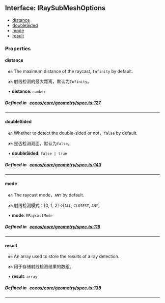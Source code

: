 ## Interface: IRaySubMeshOptions

- [distance](#distance)
- [doubleSided](#doubleSided)
- [mode](#mode)
- [result](#result)

### Properties

#### distance

<div style="margin-left: 10px;">



**`en`** 
The maximum distance of the raycast, `Infinity` by default.



**`zh`** 
射线检测的最大距离，默认为`Infinity`。



• **distance**: ``number``

</div>

##### Defined in &nbsp;   [cocos/core/geometry/spec.ts:127](https://github.com/cocos-creator/engine/blob/c7bf6b8a9/cocos/core/geometry/spec.ts#L127)&nbsp;
___
#### doubleSided

<div style="margin-left: 10px;">



**`en`** 
Whether to detect the double-sided or not，`false` by default.



**`zh`** 
是否检测双面，默认为`false`。



• **doubleSided**: ``false | true``

</div>

##### Defined in &nbsp;   [cocos/core/geometry/spec.ts:143](https://github.com/cocos-creator/engine/blob/c7bf6b8a9/cocos/core/geometry/spec.ts#L143)&nbsp;
___
#### mode

<div style="margin-left: 10px;">



**`en`** 
The raycast mode，`ANY` by default.



**`zh`** 
射线检测模式：[0, 1, 2]=>[`ALL`, `CLOSEST`, `ANY`]



• **mode**: ``ERaycastMode``

</div>

##### Defined in &nbsp;   [cocos/core/geometry/spec.ts:119](https://github.com/cocos-creator/engine/blob/c7bf6b8a9/cocos/core/geometry/spec.ts#L119)&nbsp;
___
#### result

<div style="margin-left: 10px;">



**`en`** 
An array used to store the results of a ray detection.



**`zh`** 
用于存储射线检测结果的数组。



• **result**: ``array``

</div>

##### Defined in &nbsp;   [cocos/core/geometry/spec.ts:135](https://github.com/cocos-creator/engine/blob/c7bf6b8a9/cocos/core/geometry/spec.ts#L135)&nbsp;
___
